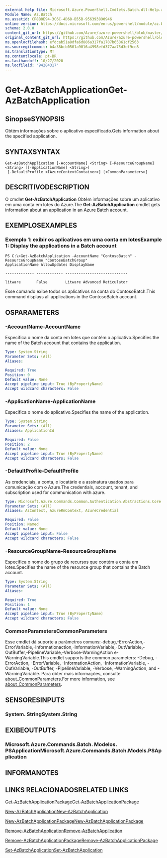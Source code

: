 ```yaml
---
external help file: Microsoft.Azure.PowerShell.Cmdlets.Batch.dll-Help.xml
Module Name: Az.Batch
ms.assetid: CF8B8E94-3C6C-4D68-B55B-956393890946
online version: https://docs.microsoft.com/en-us/powershell/module/az.batch/get-azbatchapplication
schema: 2.0.0
content_git_url: https://github.com/Azure/azure-powershell/blob/master/src/Batch/Batch/help/Get-AzBatchApplication.md
original_content_git_url: https://github.com/Azure/azure-powershell/blob/master/src/Batch/Batch/help/Get-AzBatchApplication.md
ms.openlocfilehash: efdcab51a8dfa6d886a317fa1707b65861cf2563
ms.sourcegitcommit: b4a38bcb0501a9016a4998efd377aa75d3ef9ce8
ms.translationtype: MT
ms.contentlocale: pt-BR
ms.lasthandoff: 10/27/2020
ms.locfileid: "94284317"
---
```

# <span data-ttu-id="53e80-101">Get-AzBatchApplication</span><span class="sxs-lookup"><span data-stu-id="53e80-101">Get-AzBatchApplication</span></span>

## <span data-ttu-id="53e80-102">Sinopse</span><span class="sxs-lookup"><span data-stu-id="53e80-102">SYNOPSIS</span></span>
<span data-ttu-id="53e80-103">Obtém informações sobre o aplicativo especificado.</span><span class="sxs-lookup"><span data-stu-id="53e80-103">Gets information about the specified application.</span></span>

## <span data-ttu-id="53e80-104">SYNTAX</span><span class="sxs-lookup"><span data-stu-id="53e80-104">SYNTAX</span></span>

```
Get-AzBatchApplication [-AccountName] <String> [-ResourceGroupName] <String> [[-ApplicationName] <String>]
 [-DefaultProfile <IAzureContextContainer>] [<CommonParameters>]
```

## <span data-ttu-id="53e80-105">DESCRITIVO</span><span class="sxs-lookup"><span data-stu-id="53e80-105">DESCRIPTION</span></span>
<span data-ttu-id="53e80-106">O cmdlet **Get-AzBatchApplication** Obtém informações sobre um aplicativo em uma conta em lotes do Azure.</span><span class="sxs-lookup"><span data-stu-id="53e80-106">The **Get-AzBatchApplication** cmdlet gets information about an application in an Azure Batch account.</span></span>

## <span data-ttu-id="53e80-107">EXEMPLOS</span><span class="sxs-lookup"><span data-stu-id="53e80-107">EXAMPLES</span></span>

### <span data-ttu-id="53e80-108">Exemplo 1: exibir os aplicativos em uma conta em lotes</span><span class="sxs-lookup"><span data-stu-id="53e80-108">Example 1: Display the applications in a Batch account</span></span>
```
PS C:\>Get-AzBatchApplication -AccountName "ContosoBatch" -ResourceGroupName "ContosoBatchGroup"
ApplicationName AllowUpdates DisplayName

------------- ------------ ----------------------------

litware       False        Litware Advanced Reticulator
```

<span data-ttu-id="53e80-109">Esse comando exibe todos os aplicativos na conta do ContosoBatch.</span><span class="sxs-lookup"><span data-stu-id="53e80-109">This command displays all applications in the ContosoBatch account.</span></span>

## <span data-ttu-id="53e80-110">OS</span><span class="sxs-lookup"><span data-stu-id="53e80-110">PARAMETERS</span></span>

### <span data-ttu-id="53e80-111">-AccountName</span><span class="sxs-lookup"><span data-stu-id="53e80-111">-AccountName</span></span>
<span data-ttu-id="53e80-112">Especifica o nome da conta em lotes que contém o aplicativo.</span><span class="sxs-lookup"><span data-stu-id="53e80-112">Specifies the name of the Batch account that contains the application.</span></span>

```yaml
Type: System.String
Parameter Sets: (All)
Aliases:

Required: True
Position: 0
Default value: None
Accept pipeline input: True (ByPropertyName)
Accept wildcard characters: False
```

### <span data-ttu-id="53e80-113">-ApplicationName</span><span class="sxs-lookup"><span data-stu-id="53e80-113">-ApplicationName</span></span>
<span data-ttu-id="53e80-114">Especifica o nome do aplicativo.</span><span class="sxs-lookup"><span data-stu-id="53e80-114">Specifies the name of the application.</span></span>

```yaml
Type: System.String
Parameter Sets: (All)
Aliases: ApplicationId

Required: False
Position: 2
Default value: None
Accept pipeline input: True (ByPropertyName)
Accept wildcard characters: False
```

### <span data-ttu-id="53e80-115">-DefaultProfile</span><span class="sxs-lookup"><span data-stu-id="53e80-115">-DefaultProfile</span></span>
<span data-ttu-id="53e80-116">As credenciais, a conta, o locatário e a assinatura usados para comunicação com o Azure.</span><span class="sxs-lookup"><span data-stu-id="53e80-116">The credentials, account, tenant, and subscription used for communication with azure.</span></span>

```yaml
Type: Microsoft.Azure.Commands.Common.Authentication.Abstractions.Core.IAzureContextContainer
Parameter Sets: (All)
Aliases: AzContext, AzureRmContext, AzureCredential

Required: False
Position: Named
Default value: None
Accept pipeline input: False
Accept wildcard characters: False
```

### <span data-ttu-id="53e80-117">-ResourceGroupName</span><span class="sxs-lookup"><span data-stu-id="53e80-117">-ResourceGroupName</span></span>
<span data-ttu-id="53e80-118">Especifica o nome do grupo de recursos que contém a conta em lotes.</span><span class="sxs-lookup"><span data-stu-id="53e80-118">Specifies the name of the resource group that contains the Batch account.</span></span>

```yaml
Type: System.String
Parameter Sets: (All)
Aliases:

Required: True
Position: 1
Default value: None
Accept pipeline input: True (ByPropertyName)
Accept wildcard characters: False
```

### <span data-ttu-id="53e80-119">CommonParameters</span><span class="sxs-lookup"><span data-stu-id="53e80-119">CommonParameters</span></span>
<span data-ttu-id="53e80-120">Esse cmdlet dá suporte a parâmetros comuns:-debug,-ErrorAction,-ErrorVariable,-Informationaction,-InformationVariable,-OutVariable,-OutBuffer,-PipelineVariable,-Verbose-WarningAction e-WarningVariable.</span><span class="sxs-lookup"><span data-stu-id="53e80-120">This cmdlet supports the common parameters: -Debug, -ErrorAction, -ErrorVariable, -InformationAction, -InformationVariable, -OutVariable, -OutBuffer, -PipelineVariable, -Verbose, -WarningAction, and -WarningVariable.</span></span> <span data-ttu-id="53e80-121">Para obter mais informações, consulte [about_CommonParameters](http://go.microsoft.com/fwlink/?LinkID=113216).</span><span class="sxs-lookup"><span data-stu-id="53e80-121">For more information, see [about_CommonParameters](http://go.microsoft.com/fwlink/?LinkID=113216).</span></span>

## <span data-ttu-id="53e80-122">SENSORES</span><span class="sxs-lookup"><span data-stu-id="53e80-122">INPUTS</span></span>

### <span data-ttu-id="53e80-123">System. String</span><span class="sxs-lookup"><span data-stu-id="53e80-123">System.String</span></span>

## <span data-ttu-id="53e80-124">EXIBE</span><span class="sxs-lookup"><span data-stu-id="53e80-124">OUTPUTS</span></span>

### <span data-ttu-id="53e80-125">Microsoft.Azure.Commands.Batch. Modelos. PSApplication</span><span class="sxs-lookup"><span data-stu-id="53e80-125">Microsoft.Azure.Commands.Batch.Models.PSApplication</span></span>

## <span data-ttu-id="53e80-126">INFORMA</span><span class="sxs-lookup"><span data-stu-id="53e80-126">NOTES</span></span>

## <span data-ttu-id="53e80-127">LINKS RELACIONADOS</span><span class="sxs-lookup"><span data-stu-id="53e80-127">RELATED LINKS</span></span>

[<span data-ttu-id="53e80-128">Get-AzBatchApplicationPackage</span><span class="sxs-lookup"><span data-stu-id="53e80-128">Get-AzBatchApplicationPackage</span></span>](./Get-AzBatchApplicationPackage.md)

[<span data-ttu-id="53e80-129">New-AzBatchApplication</span><span class="sxs-lookup"><span data-stu-id="53e80-129">New-AzBatchApplication</span></span>](./New-AzBatchApplication.md)

[<span data-ttu-id="53e80-130">New-AzBatchApplicationPackage</span><span class="sxs-lookup"><span data-stu-id="53e80-130">New-AzBatchApplicationPackage</span></span>](./New-AzBatchApplicationPackage.md)

[<span data-ttu-id="53e80-131">Remove-AzBatchApplication</span><span class="sxs-lookup"><span data-stu-id="53e80-131">Remove-AzBatchApplication</span></span>](./Remove-AzBatchApplication.md)

[<span data-ttu-id="53e80-132">Remove-AzBatchApplicationPackage</span><span class="sxs-lookup"><span data-stu-id="53e80-132">Remove-AzBatchApplicationPackage</span></span>](./Remove-AzBatchApplicationPackage.md)

[<span data-ttu-id="53e80-133">Set-AzBatchApplication</span><span class="sxs-lookup"><span data-stu-id="53e80-133">Set-AzBatchApplication</span></span>](./Set-AzBatchApplication.md)


